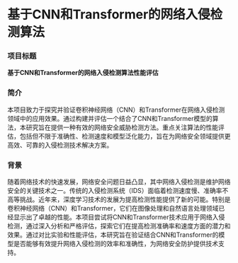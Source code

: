 # 基于CNN和Transformer的网络入侵检测算法

### 项目标题

**基于CNN和Transformer的网络入侵检测算法性能评估**

### 简介

本项目致力于探究并验证卷积神经网络（CNN）和Transformer在网络入侵检测领域中的应用效果。通过构建并评估一个结合了CNN和Transformer模型的算法，本研究旨在提供一种有效的网络安全威胁检测方法。重点关注算法的性能评估，包括但不限于准确性、检测速度和模型泛化能力，旨在为网络安全领域提供更高效、可靠的入侵检测技术解决方案。

### 背景

随着网络技术的快速发展，网络安全问题日益凸显，其中网络入侵检测是维护网络安全的关键技术之一。传统的入侵检测系统（IDS）面临着检测速度慢、准确率不高等挑战。近年来，深度学习技术的发展为提高检测性能提供了新的可能。特别是卷积神经网络（CNN）和Transformer，它们在图像处理和自然语言处理领域已经显示出了卓越的性能。本项目尝试将CNN和Transformer技术应用于网络入侵检测，通过深入分析和严格评估，探索它们在提高检测准确率和速度方面的潜力和效果。通过对比实验和性能评估，本研究旨在验证结合CNN和Transformer的模型是否能够有效提升网络入侵检测的效率和准确性，为网络安全防护提供技术支持。
